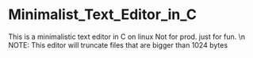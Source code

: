 # Minimalist_Text_Editor_in_C
This is a minimalistic text editor in C on linux
Not for prod. just for fun. \n
NOTE: This editor will truncate files that are bigger than 1024 bytes
